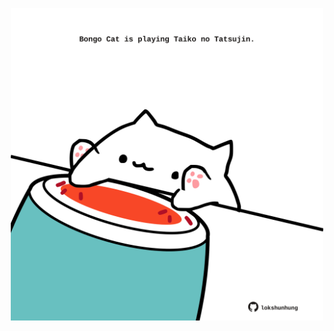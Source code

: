 <!-- built at 13/02/2021, 11:01:46 UTC -->
<p align="center">
  <img width="500" height="500" src="./ReadmeImage.svg">
</p>
